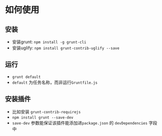 # 如何使用

## 安装
- 安装grunt: `npm install -g grunt-cli`
- 安装uglify: `npm install grunt-contrib-uglify --save`

## 运行
- `grunt default` 
- `default` 为任务名称，而非运行`Gruntfile.js`

## 安装插件
- 比如安装 `grunt-contrib-requirejs`
- `npm install grunt --save-dev`
- `save-dev` 参数能保证该插件能添加进`package.json` 的 `devDependencies` 字段中
